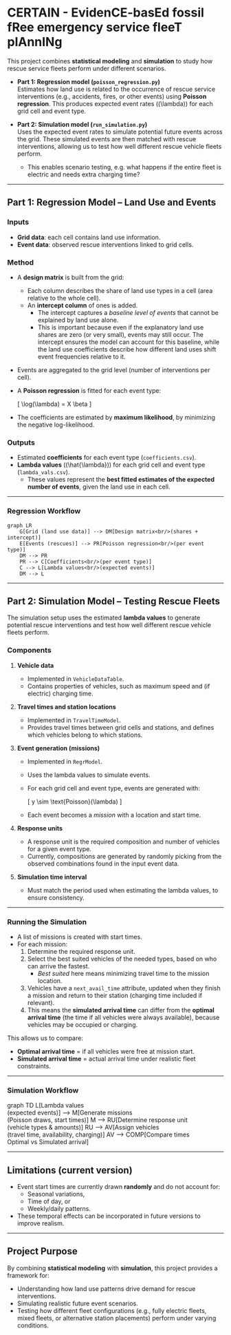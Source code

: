 # CERTAIN - EvidenCE-basEd fossil fRee emergency service fleeT plAnnINg

This project combines **statistical modeling** and **simulation** to study how rescue service fleets perform under different scenarios.  

- **Part 1: Regression model (`poisson_regression.py`)**  
  Estimates how land use is related to the occurrence of rescue service interventions (e.g., accidents, fires, or other events) using **Poisson regression**. This produces expected event rates (\(\lambda\)) for each grid cell and event type.  

- **Part 2: Simulation model (`run_simulation.py`)**  
  Uses the expected event rates to simulate potential future events across the grid. These simulated events are then matched with rescue interventions, allowing us to test how well different rescue vehicle fleets perform.  
  - This enables scenario testing, e.g. what happens if the entire fleet is electric and needs extra charging time?  

---

## Part 1: Regression Model – Land Use and Events  

### Inputs  
- **Grid data**: each cell contains land use information.  
- **Event data**: observed rescue interventions linked to grid cells.  

### Method  
- A **design matrix** is built from the grid:  
  - Each column describes the share of land use types in a cell (area relative to the whole cell).  
  - An **intercept column** of ones is added.  
    - The intercept captures a *baseline level of events* that cannot be explained by land use alone.  
    - This is important because even if the explanatory land use shares are zero (or very small), events may still occur. The intercept ensures the model can account for this baseline, while the land use coefficients describe how different land uses shift event frequencies relative to it.  
- Events are aggregated to the grid level (number of interventions per cell).  
- A **Poisson regression** is fitted for each event type:  

  \[
  \log(\lambda) = X \beta
  \]

- The coefficients are estimated by **maximum likelihood**, by minimizing the negative log-likelihood.  

### Outputs  
- Estimated **coefficients** for each event type (`coefficients.csv`).  
- **Lambda values** (\(\hat{\lambda}\)) for each grid cell and event type (`lambda_vals.csv`).  
  - These values represent the **best fitted estimates of the expected number of events**, given the land use in each cell.  

---

### Regression Workflow  

```mermaid
graph LR
    G[Grid (land use data)] --> DM[Design matrix<br/>(shares + intercept)]
    E[Events (rescues)] --> PR[Poisson regression<br/>(per event type)]
    DM --> PR
    PR --> C[Coefficients<br/>(per event type)]
    C --> L[Lambda values<br/>(expected events)]
    DM --> L
```

---

## Part 2: Simulation Model – Testing Rescue Fleets  

The simulation setup uses the estimated **lambda values** to generate potential rescue interventions and test how well different rescue vehicle fleets perform.  

### Components  
1. **Vehicle data**  
   - Implemented in `VehicleDataTable`.  
   - Contains properties of vehicles, such as maximum speed and (if electric) charging time.  

2. **Travel times and station locations**  
   - Implemented in `TravelTimeModel`.  
   - Provides travel times between grid cells and stations, and defines which vehicles belong to which stations.  

3. **Event generation (missions)**  
   - Implemented in `RegrModel`.  
   - Uses the lambda values to simulate events.  
   - For each grid cell and event type, events are generated with:  

     \[
     y \sim \text{Poisson}(\lambda)
     \]

   - Each event becomes a *mission* with a location and start time.  

4. **Response units**  
   - A response unit is the required composition and number of vehicles for a given event type.  
   - Currently, compositions are generated by randomly picking from the observed combinations found in the input event data.  

5. **Simulation time interval**  
   - Must match the period used when estimating the lambda values, to ensure consistency.  

---

### Running the Simulation  

- A list of missions is created with start times.  
- For each mission:  
  1. Determine the required response unit.  
  2. Select the best suited vehicles of the needed types, based on who can arrive the fastest.  
     - *Best suited* here means minimizing travel time to the mission location.  
  3. Vehicles have a `next_avail_time` attribute, updated when they finish a mission and return to their station (charging time included if relevant).  
  4. This means the **simulated arrival time** can differ from the **optimal arrival time** (the time if all vehicles were always available), because vehicles may be occupied or charging.  

This allows us to compare:  
- **Optimal arrival time** = if all vehicles were free at mission start.  
- **Simulated arrival time** = actual arrival time under realistic fleet constraints.  

---

### Simulation Workflow  

graph TD
    L[Lambda values<br/>(expected events)] --> M[Generate missions<br/>(Poisson draws, start times)]
    M --> RU[Determine response unit<br/>(vehicle types & amounts)]
    RU --> AV[Assign vehicles<br/>(travel time, availability, charging)]
    AV --> COMP[Compare times<br/>Optimal vs Simulated arrival]

---

## Limitations (current version)  

- Event start times are currently drawn **randomly** and do not account for:  
  - Seasonal variations,  
  - Time of day, or  
  - Weekly/daily patterns.  
- These temporal effects can be incorporated in future versions to improve realism.  

---

## Project Purpose  

By combining **statistical modeling** with **simulation**, this project provides a framework for:  
- Understanding how land use patterns drive demand for rescue interventions.  
- Simulating realistic future event scenarios.  
- Testing how different fleet configurations (e.g., fully electric fleets, mixed fleets, or alternative station placements) perform under varying conditions.  
